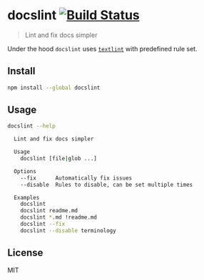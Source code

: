 # docslint [![Build Status][travis-image]][travis-url]

> Lint and fix docs simpler

Under the hood `docslint` uses [`textlint`][textlint] with predefined rule set.

## Install

```sh
npm install --global docslint
```

## Usage

```sh
docslint --help

  Lint and fix docs simpler

  Usage
    docslint [file|glob ...]

  Options
    --fix      Automatically fix issues
    --disable  Rules to disable, can be set multiple times

  Examples
    docslint
    docslint readme.md
    docslint *.md !readme.md
    docslint --fix
    docslint --disable terminology
```

## License

MIT

[travis-url]: https://travis-ci.org/andrepolischuk/docslint
[travis-image]: https://travis-ci.org/andrepolischuk/docslint.svg?branch=master

[textlint]: https://github.com/textlint/textlint
